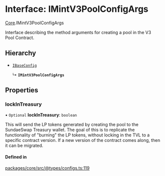 # Interface: IMintV3PoolConfigArgs

[Core](../modules/Core.md).IMintV3PoolConfigArgs

Interface describing the method arguments for creating a pool
in the V3 Pool Contract.

## Hierarchy

- [`IBaseConfig`](Core.IBaseConfig.md)

  ↳ **`IMintV3PoolConfigArgs`**

## Properties

### lockInTreasury

• `Optional` **lockInTreasury**: `boolean`

This will send the LP tokens generated by creating the pool
to the SundaeSwap Treasury wallet. The goal of this is to replicate
the functionality of "burning" the LP tokens, without locking in
the TVL to a specific contract version. If a new version of the
contract comes along, then it can be migrated.

#### Defined in

[packages/core/src/@types/configs.ts:119](https://github.com/SundaeSwap-finance/sundae-sdk/blob/main/packages/core/src/@types/configs.ts#L119)
